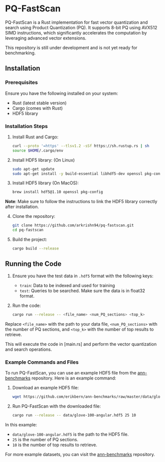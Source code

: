 # PQ-FastScan
PQ-FastScan is a Rust implementation for fast vector quantization and search using Product Quantization (PQ). It supports 8-bit PQ using AVX512 SIMD instructions, which significantly accelerates the computation by leveraging advanced vector extensions.

This repository is still under development and is not yet ready for benchmarking.

## Installation

### Prerequisites

Ensure you have the following installed on your system:

- Rust (latest stable version)
- Cargo (comes with Rust)
- HDF5 library

### Installation Steps

1. Install Rust and Cargo:
    ```sh
    curl --proto '=https' --tlsv1.2 -sSf https://sh.rustup.rs | sh
    source $HOME/.cargo/env
    ```

2. Install HDF5 library:
(On Linux)
    ```sh
    sudo apt-get update
    sudo apt-get install -y build-essential libhdf5-dev openssl pkg-config libssl-dev
    ```

3. Install HDF5 library (On MacOS):
    ```sh
    brew install hdf5@1.10 openssl pkg-config
    ```
**Note**: Make sure to follow the instructions to link the HDF5 library correctly after installation.  


4. Clone the repository:
    ```sh
    git clone https://github.com/arkrishn94/pq-fastscan.git
    cd pq-fastscan
    ```

5. Build the project:
    ```sh
    cargo build --release
    ```

## Running the Code

1. Ensure you have the test data in `.hdf5` format with the following keys:
    - `train`: Data to be indexed and used for training
    - `test`: Queries to be searched.
    Make sure the data is in float32 format.

2. Run the code:
    ```sh
    cargo run --release -- <file_name> <num_PQ_sections> <top_k>
    ```

Replace `<file_name>` with the path to your data file, `<num_PQ_sections>` with the number of PQ sections, and `<top_k>` with the number of top results to retrieve.


This will execute the code in [main.rs] and perform the vector quantization and search operations.

### Example Commands and Files

To run PQ-FastScan, you can use an example HDF5 file from the [ann-benchmarks](https://github.com/erikbern/ann-benchmarks) repository. Here is an example command:

1. Download an example HDF5 file:
    ```sh
    wget https://github.com/erikbern/ann-benchmarks/raw/master/data/glove-100-angular.hdf5 -P data/
    ```

2. Run PQ-FastScan with the downloaded file:
    ```sh
    cargo run --release -- data/glove-100-angular.hdf5 25 10
    ```

In this example:
- `data/glove-100-angular.hdf5` is the path to the HDF5 file.
- `25` is the number of PQ sections.
- `10` is the number of top results to retrieve.

For more example datasets, you can visit the [ann-benchmarks](https://github.com/erikbern/ann-benchmarks) repository.